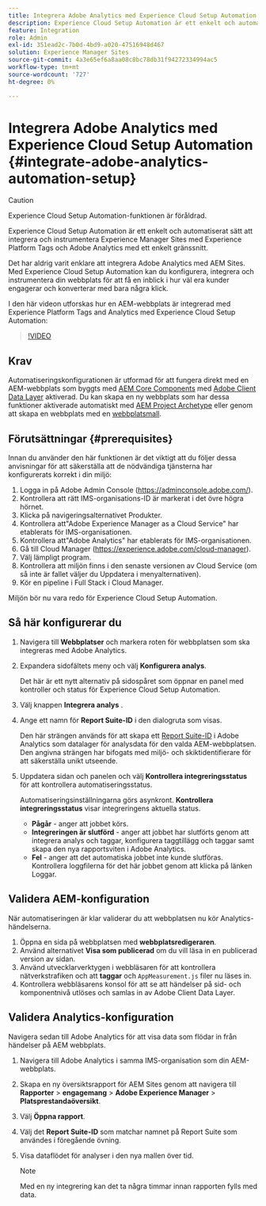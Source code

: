 ```yaml
---
title: Integrera Adobe Analytics med Experience Cloud Setup Automation
description: Experience Cloud Setup Automation är ett enkelt och automatiserat sätt att integrera och instrumentera Experience Manager Sites med Experience Platform Tags och Adobe Analytics med ett enkelt gränssnitt. Lär dig hur du använder den automatiska konfigurationen med din egen webbplats.
feature: Integration
role: Admin
exl-id: 351ead2c-7b0d-4bd9-a020-47516948d467
solution: Experience Manager Sites
source-git-commit: 4a3e65ef6a8aa08c8bc78db31f94272334994ac5
workflow-type: tm+mt
source-wordcount: '727'
ht-degree: 0%

---
```


# Integrera Adobe Analytics med Experience Cloud Setup Automation {#integrate-adobe-analytics-automation-setup}

>[!CAUTION]
>
>Experience Cloud Setup Automation-funktionen är föråldrad.

Experience Cloud Setup Automation är ett enkelt och automatiserat sätt att integrera och instrumentera Experience Manager Sites med Experience Platform Tags och Adobe Analytics med ett enkelt gränssnitt.

Det har aldrig varit enklare att integrera Adobe Analytics med AEM Sites. Med Experience Cloud Setup Automation kan du konfigurera, integrera och instrumentera din webbplats för att få en inblick i hur väl era kunder engagerar och konverterar med bara några klick.

I den här videon utforskas hur en AEM-webbplats är integrerad med Experience Platform Tags and Analytics med Experience Cloud Setup Automation:

>[!VIDEO](https://video.tv.adobe.com/v/345372/?quality=12)

## Krav

Automatiseringskonfigurationen är utformad för att fungera direkt med en AEM-webbplats som byggts med [AEM Core Components](https://experienceleague.adobe.com/docs/experience-manager-core-components/using/introduction.html) med [Adobe Client Data Layer](https://experienceleague.adobe.com/docs/experience-manager-core-components/using/developing/data-layer/overview.html) aktiverad. Du kan skapa en ny webbplats som har dessa funktioner aktiverade automatiskt med [AEM Project Archetype](https://experienceleague.adobe.com/docs/experience-manager-core-components/using/developing/archetype/overview.html) eller genom att skapa en webbplats med en [webbplatsmall](/help/journey-sites/quick-site/create-site.md).

## Förutsättningar {#prerequisites}

Innan du använder den här funktionen är det viktigt att du följer dessa anvisningar för att säkerställa att de nödvändiga tjänsterna har konfigurerats korrekt i din miljö:

1. Logga in på Adobe Admin Console (https://adminconsole.adobe.com/).
1. Kontrollera att rätt IMS-organisations-ID är markerat i det övre högra hörnet.
1. Klicka på navigeringsalternativet Produkter.
1. Kontrollera att&quot;Adobe Experience Manager as a Cloud Service&quot; har etablerats för IMS-organisationen.
1. Kontrollera att&quot;Adobe Analytics&quot; har etablerats för IMS-organisationen.
1. Gå till Cloud Manager (https://experience.adobe.com/cloud-manager).
1. Välj lämpligt program.
1. Kontrollera att miljön finns i den senaste versionen av Cloud Service (om så inte är fallet väljer du Uppdatera i menyalternativen).
1. Kör en pipeline i Full Stack i Cloud Manager.

Miljön bör nu vara redo för Experience Cloud Setup Automation.

## Så här konfigurerar du

1. Navigera till **Webbplatser** och markera roten för webbplatsen som ska integreras med Adobe Analytics.
1. Expandera sidofältets meny och välj **Konfigurera analys**.

   Det här är ett nytt alternativ på sidospåret som öppnar en panel med kontroller och status för Experience Cloud Setup Automation.
1. Välj knappen **Integrera analys** .
1. Ange ett namn för **Report Suite-ID** i den dialogruta som visas.

   Den här strängen används för att skapa ett [Report Suite-ID](https://experienceleague.adobe.com/docs/analytics/admin/manage-report-suites/new-report-suite/t-create-a-report-suite.html) i Adobe Analytics som datalager för analysdata för den valda AEM-webbplatsen. Den angivna strängen har bifogats med miljö- och skiktidentifierare för att säkerställa unikt utseende.

1. Uppdatera sidan och panelen och välj **Kontrollera integreringsstatus** för att kontrollera automatiseringsstatus.

   Automatiseringsinställningarna görs asynkront. **Kontrollera integreringsstatus** visar integreringens aktuella status.

   * **Pågår** - anger att jobbet körs.
   * **Integreringen är slutförd** - anger att jobbet har slutförts genom att integrera analys och taggar, konfigurera taggtillägg och taggar samt skapa den nya rapportsviten i Adobe Analytics.
   * **Fel** - anger att det automatiska jobbet inte kunde slutföras. Kontrollera loggfilerna för det här jobbet genom att klicka på länken Loggar.

## Validera AEM-konfiguration

När automatiseringen är klar validerar du att webbplatsen nu kör Analytics-händelserna.

1. Öppna en sida på webbplatsen med **webbplatsredigeraren**.
1. Använd alternativet **Visa som publicerad** om du vill läsa in en publicerad version av sidan.
1. Använd utvecklarverktygen i webbläsaren för att kontrollera nätverkstrafiken och att **taggar** och `AppMeasurement.js` filer nu läses in.
1. Kontrollera webbläsarens konsol för att se att händelser på sid- och komponentnivå utlöses och samlas in av Adobe Client Data Layer.

## Validera Analytics-konfiguration

Navigera sedan till Adobe Analytics för att visa data som flödar in från händelser på AEM webbplats.

1. Navigera till Adobe Analytics i samma IMS-organisation som din AEM-webbplats.
1. Skapa en ny översiktsrapport för AEM Sites genom att navigera till **Rapporter** > **engagemang** > **Adobe Experience Manager** > **Platsprestandaöversikt**.
1. Välj **Öppna rapport**.
1. Välj det **Report Suite-ID** som matchar namnet på Report Suite som användes i föregående övning.
1. Visa dataflödet för analyser i den nya mallen över tid.

   >[!NOTE]
   >
   > Med en ny integrering kan det ta några timmar innan rapporten fylls med data.
